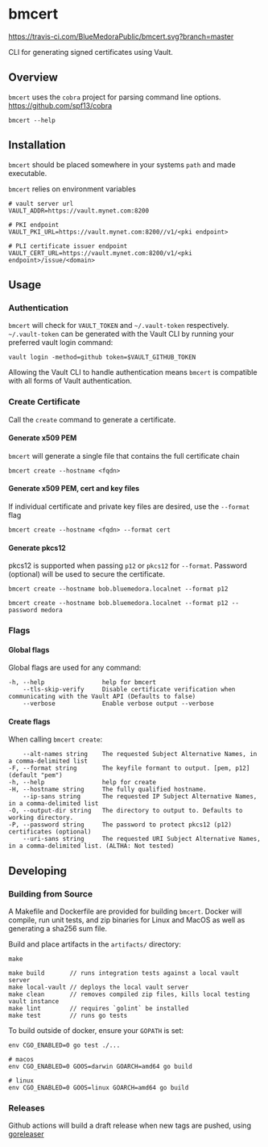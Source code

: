 # bmcert

https://travis-ci.com/BlueMedoraPublic/bmcert.svg?branch=master

CLI for generating signed certificates using Vault.


## Overview
`bmcert` uses the `cobra` project for parsing command line options. https://github.com/spf13/cobra
```
bmcert --help
```


## Installation
`bmcert` should be placed somewhere in your systems `path` and made executable.

`bmcert` relies on environment variables
```
# vault server url
VAULT_ADDR=https://vault.mynet.com:8200

# PKI endpoint
VAULT_PKI_URL=https://vault.mynet.com:8200//v1/<pki endpoint>

# PLI certificate issuer endpoint
VAULT_CERT_URL=https://vault.mynet.com:8200/v1/<pki endpoint>/issue/<domain>
```

## Usage

### Authentication
`bmcert` will check for `VAULT_TOKEN` and `~/.vault-token`
respectively. `~/.vault-token` can be generated with the Vault
CLI by running your preferred vault login command:
```
vault login -method=github token=$VAULT_GITHUB_TOKEN
```

Allowing the Vault CLI to handle authentication means `bmcert`
is compatible with all forms of Vault authentication.

### Create Certificate
Call the `create` command to generate a certificate.

#### Generate x509 PEM
`bmcert` will generate a single file that contains the full certificate chain
```
bmcert create --hostname <fqdn>
```

#### Generate x509 PEM, cert and key files
If individual certificate and private key files are desired, use the `--format` flag
```
bmcert create --hostname <fqdn> --format cert
```

#### Generate pkcs12
pkcs12 is supported when passing `p12` or `pkcs12` for `--format`.
Password (optional) will be used to secure the certificate.
```
bmcert create --hostname bob.bluemedora.localnet --format p12

bmcert create --hostname bob.bluemedora.localnet --format p12 --password medora
```


### Flags

#### Global flags
Global flags are used for any command:
```
-h, --help                help for bmcert
    --tls-skip-verify     Disable certificate verification when communicating with the Vault API (Defaults to false)
    --verbose             Enable verbose output --verbose
```

#### Create flags
When calling `bmcert create`:
```
    --alt-names string    The requested Subject Alternative Names, in a comma-delimited list
-F, --format string       The keyfile formant to output. [pem, p12] (default "pem")
-h, --help                help for create
-H, --hostname string     The fully qualified hostname.
    --ip-sans string      The requested IP Subject Alternative Names, in a comma-delimited list
-O, --output-dir string   The directory to output to. Defaults to working directory.
-P, --password string     The password to protect pkcs12 (p12) certificates (optional)
    --uri-sans string     The requested URI Subject Alternative Names, in a comma-delimited list. (ALTHA: Not tested)
```


## Developing

### Building from Source
A Makefile and Dockerfile are provided for building `bmcert`. Docker will
compile, run unit tests, and zip binaries for Linux and MacOS
as well as generating a sha256 sum file.

Build and place artifacts in the `artifacts/` directory:
```
make
```
```
make build       // runs integration tests against a local vault server
make local-vault // deploys the local vault server
make clean       // removes compiled zip files, kills local testing vault instance
make lint        // requires `golint` be installed
make test        // runs go tests
```

To build outside of docker, ensure your `GOPATH` is set:
```
env CGO_ENABLED=0 go test ./...

# macos
env CGO_ENABLED=0 GOOS=darwin GOARCH=amd64 go build

# linux
env CGO_ENABLED=0 GOOS=linux GOARCH=amd64 go build
```

### Releases

Github actions will build a draft release when new tags are pushed,
using [goreleaser](https://goreleaser.com/)
